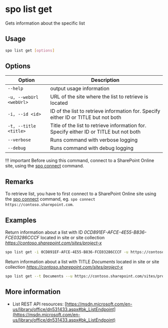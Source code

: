 # spo list get

Gets information about the specific list

## Usage

```sh
spo list get [options]
```

## Options

Option|Description
------|-----------
`--help`|output usage information
`-u, --webUrl <webUrl>`|URL of the site where the list to retrieve is located
`-i, --id <id>`|ID of the list to retrieve information for. Specify either ID or TITLE but not both
`-t, --title <title>`|Title of the list to retrieve information for. Specify either ID or TITLE but not both
`--verbose`|Runs command with verbose logging
`--debug`|Runs command with debug logging

!!! important
    Before using this command, connect to a SharePoint Online site, using the [spo connect](../connect.md) command.

## Remarks

To retrieve list, you have to first connect to a SharePoint Online site using the
[spo connect](../connect.md) command, eg. `spo connect https://contoso.sharepoint.com`.

## Examples

Return information about a list with ID _0CD891EF-AFCE-4E55-B836-FCE03286CCCF_ located in site or site collection _https://contoso.sharepoint.com/sites/project-x_

```sh
spo list get -i 0CD891EF-AFCE-4E55-B836-FCE03286CCCF -u https://contoso.sharepoint.com/sites/project-x
```

Return information about a list with TITLE _Documents_ located in site or site collection _https://contoso.sharepoint.com/sites/project-x_

```sh
spo list get --t Documents --u https://contoso.sharepoint.com/sites/project-x
```

## More information

- List REST API resources: [https://msdn.microsoft.com/en-us/library/office/dn531433.aspx#bk_ListEndpoint](https://msdn.microsoft.com/en-us/library/office/dn531433.aspx#bk_ListEndpoint)